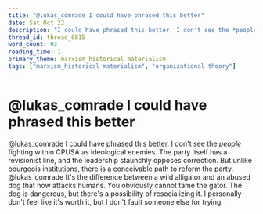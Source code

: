 ```yaml
---
title: "@lukas_comrade I could have phrased this better"
date: Sat Oct 22
description: "I could have phrased this better. I don't see the *people* fighting within CPUSA as ideological enemies."
thread_id: thread_0815
word_count: 93
reading_time: 1
primary_theme: marxism_historical materialism
tags: ["marxism_historical materialism", "organizational theory"]
---
```


# @lukas_comrade I could have phrased this better

@lukas_comrade I could have phrased this better. I don't see the *people* fighting within CPUSA as ideological enemies. The party itself has a revisionist line, and the leadership staunchly opposes correction. But unlike bourgeois institutions, there is a conceivable path to reform the party. @lukas_comrade It's the difference between a wild alligator and an abused dog that now attacks humans. You obviously cannot tame the gator. The dog is dangerous, but there's a possibility of resocializing it. I personally don't feel like it's worth it, but I don't fault someone else for trying.